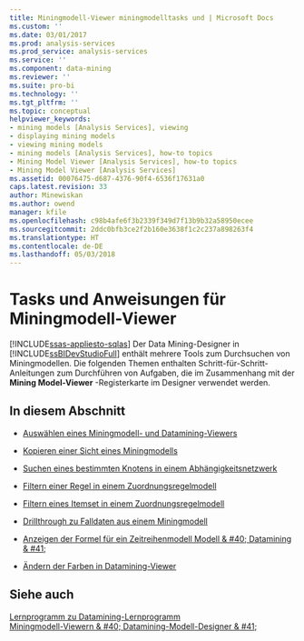 ```yaml
---
title: Miningmodell-Viewer miningmodelltasks und | Microsoft Docs
ms.custom: ''
ms.date: 03/01/2017
ms.prod: analysis-services
ms.prod_service: analysis-services
ms.service: ''
ms.component: data-mining
ms.reviewer: ''
ms.suite: pro-bi
ms.technology: ''
ms.tgt_pltfrm: ''
ms.topic: conceptual
helpviewer_keywords:
- mining models [Analysis Services], viewing
- displaying mining models
- viewing mining models
- mining models [Analysis Services], how-to topics
- Mining Model Viewer [Analysis Services], how-to topics
- Mining Model Viewer [Analysis Services]
ms.assetid: 00076475-d687-4376-90f4-6536f17631a0
caps.latest.revision: 33
author: Minewiskan
ms.author: owend
manager: kfile
ms.openlocfilehash: c98b4afe6f3b2339f349d7f13b9b32a58950ecee
ms.sourcegitcommit: 2ddc0bfb3ce2f2b160e3638f1c2c237a898263f4
ms.translationtype: HT
ms.contentlocale: de-DE
ms.lasthandoff: 05/03/2018
---
```

# <a name="mining-model-viewer-tasks-and-how-tos"></a>Tasks und Anweisungen für Miningmodell-Viewer
[!INCLUDE[ssas-appliesto-sqlas](../../includes/ssas-appliesto-sqlas.md)]
  Der Data Mining-Designer in [!INCLUDE[ssBIDevStudioFull](../../includes/ssbidevstudiofull-md.md)] enthält mehrere Tools zum Durchsuchen von Miningmodellen. Die folgenden Themen enthalten Schritt-für-Schritt-Anleitungen zum Durchführen von Aufgaben, die im Zusammenhang mit der **Mining Model-Viewer** -Registerkarte im Designer verwendet werden.  
  
## <a name="in-this-section"></a>In diesem Abschnitt  
  
-   [Auswählen eines Miningmodell- und Datamining-Viewers](../../analysis-services/data-mining/select-a-mining-model-and-a-data-mining-viewer.md)  
  
-   [Kopieren einer Sicht eines Miningmodells](../../analysis-services/data-mining/copy-a-view-of-a-mining-model.md)  
  
-   [Suchen eines bestimmten Knotens in einem Abhängigkeitsnetzwerk](../../analysis-services/data-mining/find-a-specific-node-in-a-dependency-network.md)  
  
-   [Filtern einer Regel in einem Zuordnungsregelmodell](../../analysis-services/data-mining/filter-a-rule-in-an-association-rules-model.md)  
  
-   [Filtern eines Itemset in einem Zuordnungsregelmodell](../../analysis-services/data-mining/filter-an-itemset-in-an-association-rules-model.md)  
  
-   [Drillthrough zu Falldaten aus einem Miningmodell](../../analysis-services/data-mining/drill-through-to-case-data-from-a-mining-model.md)  
  
-   [Anzeigen der Formel für ein Zeitreihenmodell Modell & #40; Datamining & #41;](../../analysis-services/data-mining/view-the-formula-for-a-time-series-model-data-mining.md)  
  
-   [Ändern der Farben in Datamining-Viewer](../../analysis-services/data-mining/change-the-colors-used-in-the-data-mining-viewer.md)  
  
## <a name="see-also"></a>Siehe auch  
 [Lernprogramm zu Datamining-Lernprogramm](http://msdn.microsoft.com/library/6602edb6-d160-43fb-83c8-9df5dddfeb9c)   
 [Miningmodell-Viewern & #40; Datamining-Modell-Designer & #41;](http://msdn.microsoft.com/library/4ba391d5-c97b-4848-ba7c-7d096fa4b7dd)  
  
  
